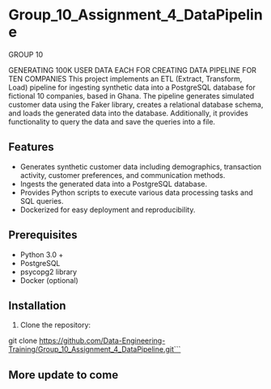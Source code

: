 # Group_10_Assignment_4_DataPipeline
GROUP 10 

GENERATING 100K USER DATA EACH  FOR CREATING DATA PIPELINE FOR TEN COMPANIES
This project implements an ETL (Extract, Transform, Load) pipeline for ingesting synthetic data into a PostgreSQL database for  fictional 10 companies, based in Ghana. The pipeline generates simulated customer data using the Faker library, creates a relational database schema, and loads the generated data into the database. Additionally, it provides functionality to query the data and save the queries into a file.

## Features

- Generates synthetic customer data including demographics, transaction activity, customer preferences, and communication methods.
- Ingests the generated data into a PostgreSQL database.
- Provides Python scripts to execute various data processing tasks and SQL queries.
- Dockerized for easy deployment and reproducibility.

## Prerequisites

- Python 3.0 +
- PostgreSQL
- psycopg2 library
- Docker (optional)

## Installation

1. Clone the repository:
   
git clone https://github.com/Data-Engineering-Training/Group_10_Assignment_4_DataPipeline.git```

## More update to come

